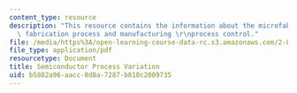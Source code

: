 ```yaml
---
content_type: resource
description: "This resource contains the information about the microfabrication, semiconductor\
  \ fabrication process and manufacturing \r\nprocess control."
file: /media/https%3A/open-learning-course-data-rc.s3.amazonaws.com/2-830j-control-of-manufacturing-processes-sma-6303-spring-2008/b5882a96aacc8d8a7287b818c2009735_lecture2.pdf
file_type: application/pdf
resourcetype: Document
title: Semiconductor Process Variation
uid: b5882a96-aacc-8d8a-7287-b818c2009735
---
```

